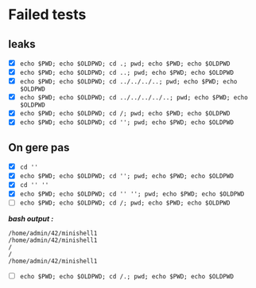# Failed tests

## leaks

- [x] ```echo $PWD; echo $OLDPWD; cd .; pwd; echo $PWD; echo $OLDPWD```
- [x] ```echo $PWD; echo $OLDPWD; cd ..; pwd; echo $PWD; echo $OLDPWD```
- [x] ```echo $PWD; echo $OLDPWD; cd ../../../..; pwd; echo $PWD; echo $OLDPWD```
- [x] ```echo $PWD; echo $OLDPWD; cd ../../../../..; pwd; echo $PWD; echo $OLDPWD```
- [x] ```echo $PWD; echo $OLDPWD; cd /; pwd; echo $PWD; echo $OLDPWD```
- [x] ```echo $PWD; echo $OLDPWD; cd ''; pwd; echo $PWD; echo $OLDPWD```

## On gere pas

- [x] ```cd ''```
- [x] ```echo $PWD; echo $OLDPWD; cd ''; pwd; echo $PWD; echo $OLDPWD```
- [x] ```cd '' ''```
- [x] ```echo $PWD; echo $OLDPWD; cd '' ''; pwd; echo $PWD; echo $OLDPWD```
- [ ] ```echo $PWD; echo $OLDPWD; cd /; pwd; echo $PWD; echo $OLDPWD```

***bash output :***
```
/home/admin/42/minishell1
/home/admin/42/minishell1
/
/
/home/admin/42/minishell1
```
- [ ] ```echo $PWD; echo $OLDPWD; cd /.; pwd; echo $PWD; echo $OLDPWD```